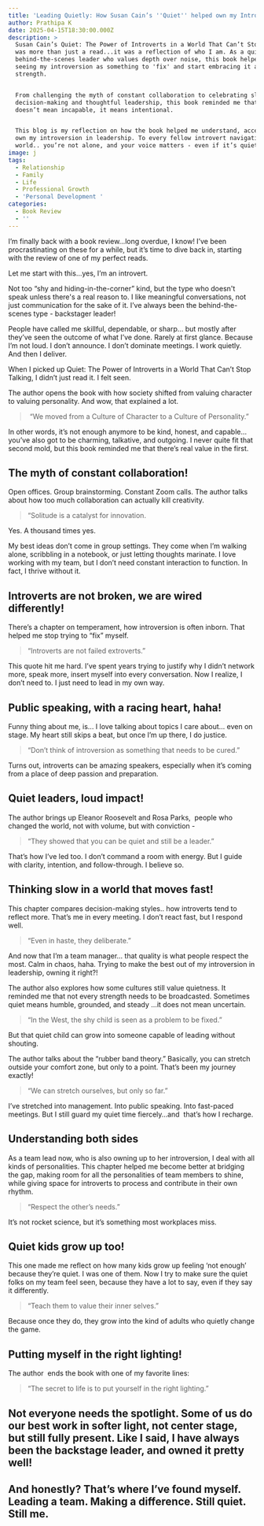 ```yaml
---
title: 'Leading Quietly: How Susan Cain’s ''Quiet'' helped own my Introversion '
author: Prathipa K
date: 2025-04-15T18:30:00.000Z
description: >
  Susan Cain’s Quiet: The Power of Introverts in a World That Can’t Stop Talking
  was more than just a read...it was a reflection of who I am. As a quiet,
  behind-the-scenes leader who values depth over noise, this book helped me stop
  seeing my introversion as something to 'fix' and start embracing it as a
  strength.


  From challenging the myth of constant collaboration to celebrating slow
  decision-making and thoughtful leadership, this book reminded me that quiet
  doesn’t mean incapable, it means intentional.


  This blog is my reflection on how the book helped me understand, accept, and
  own my introversion in leadership. To every fellow introvert navigating a loud
  world.. you’re not alone, and your voice matters - even if it’s quiet!
image: j
tags:
  - Relationship
  - Family
  - Life
  - Professional Growth
  - 'Personal Development '
categories:
  - Book Review
  - ''
---
```


I’m finally back with a book review…long overdue, I know! I’ve been procrastinating on these for a while, but it’s time to dive back in, starting with the review of one of my perfect reads.

Let me start with this…yes, I’m an introvert.

Not too “shy and hiding-in-the-corner” kind, but the type who doesn't speak unless there's a real reason to. I like meaningful conversations, not just communication for the sake of it. I’ve always been the behind-the-scenes type - backstager leader!

People have called me skillful, dependable, or sharp… but mostly after they’ve seen the outcome of what I’ve done. Rarely at first glance. Because I’m not loud. I don’t announce. I don’t dominate meetings. I work quietly. And then I deliver.

When I picked up Quiet: The Power of Introverts in a World That Can’t Stop Talking, I didn’t just read it. I felt seen.

The author opens the book with how society shifted from valuing character to valuing personality. And wow, that explained a lot.

>  “We moved from a Culture of Character to a Culture of Personality.”

In other words, it’s not enough anymore to be kind, honest, and capable… you’ve also got to be charming, talkative, and outgoing. I never quite fit that second mold, but this book reminded me that there’s real value in the first.

## The myth of constant collaboration!

Open offices. Group brainstorming. Constant Zoom calls. The author talks about how too much collaboration can actually kill creativity.

> “Solitude is a catalyst for innovation.

Yes. A thousand times yes.

My best ideas don’t come in group settings. They come when I’m walking alone, scribbling in a notebook, or just letting thoughts marinate. I love working with my team, but I don’t need constant interaction to function. In fact, I thrive without it. 

## Introverts are not broken, we are wired differently!

There’s a chapter on temperament, how introversion is often inborn. That helped me stop trying to “fix” myself.

> “Introverts are not failed extroverts.”

This quote hit me hard. I’ve spent years trying to justify why I didn’t network more, speak more, insert myself into every conversation. Now I realize, I don’t need to. I just need to lead in my own way.

## Public speaking, with a racing heart, haha! 

Funny thing about me, is... I love talking about topics I care about… even on stage. My heart still skips a beat, but once I’m up there, I do justice.

> “Don’t think of introversion as something that needs to be cured.”

Turns out, introverts can be amazing speakers, especially when it’s coming from a place of deep passion and preparation. 

## Quiet leaders, loud impact!

The author brings up Eleanor Roosevelt and Rosa Parks,  people who changed the world, not with volume, but with conviction -

> “They showed that you can be quiet and still be a leader.”

That’s how I’ve led too. I don’t command a room with energy. But I guide with clarity, intention, and follow-through. I believe so. 

## Thinking slow in a world that moves fast!

This chapter compares decision-making styles.. how introverts tend to reflect more. That’s me in every meeting. I don’t react fast, but I respond well.

> “Even in haste, they deliberate.”

And now that I’m a team manager... that quality is what people respect the most. Calm in chaos, haha. Trying to make the best out of my introversion in leadership, owning it right?!

The author  also explores how some cultures still value quietness. It reminded me that not every strength needs to be broadcasted. Sometimes quiet means humble, grounded, and steady …it does not mean uncertain.

> “In the West, the shy child is seen as a problem to be fixed.”

But that quiet child can grow into someone capable of leading without shouting.

The author talks about the “rubber band theory.” Basically, you can stretch outside your comfort zone, but only to a point. That’s been my journey exactly!

> “We can stretch ourselves, but only so far.”

I’ve stretched into management. Into public speaking. Into fast-paced meetings. But I still guard my quiet time fiercely…and  that’s how I recharge.

## Understanding both sides 

As a team lead now, who is also owning up to her introversion, I deal with all kinds of personalities. This chapter helped me become better at bridging the gap, making room for all the personalities of team members to shine, while giving space for introverts to process and contribute in their own rhythm. 

> “Respect the other’s needs.”

It’s not rocket science, but it’s something most workplaces miss.

## Quiet kids grow up too!

This one made me reflect on how many kids grow up feeling ‘not enough’ because they’re quiet. I was one of them. Now I try to make sure the quiet folks on my team feel seen, because they have a lot to say, even if they say it differently.

> “Teach them to value their inner selves.”

Because once they do, they grow into the kind of adults who quietly change the game.

## Putting myself in the right lighting!

The author  ends the book with one of my favorite lines:

> “The secret to life is to put yourself in the right lighting.”

## Not everyone needs the spotlight. Some of us do our best work in softer light, not center stage, but still fully present. Like I said, I have always been the backstage leader, and owned it pretty well!

## And honestly? That’s where I’ve found myself. Leading a team. Making a difference. Still quiet. Still me.
